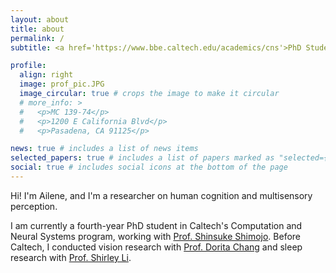 ```yaml
---
layout: about
title: about
permalink: /
subtitle: <a href='https://www.bbe.caltech.edu/academics/cns'>PhD Student @ Caltech CNS</a>. It’s a beautiful world out there I wish everyone could see it 👀🧠

profile:
  align: right
  image: prof_pic.JPG
  image_circular: true # crops the image to make it circular
  # more_info: >
  #   <p>MC 139-74</p>
  #   <p>1200 E California Blvd</p>
  #   <p>Pasadena, CA 91125</p>

news: true # includes a list of news items
selected_papers: true # includes a list of papers marked as "selected={true}"
social: true # includes social icons at the bottom of the page
---
```


Hi! I'm Ailene, and I'm a researcher on human cognition and multisensory perception.

I am currently a fourth-year PhD student in Caltech's Computation and Neural Systems program, working with [Prof. Shinsuke Shimojo](https://neuro.caltech.edu/). Before Caltech, I conducted vision research with [Prof. Dorita Chang](https://www.changlab.hk/) and sleep research with [Prof. Shirley Li](https://sleep.hku.hk/).